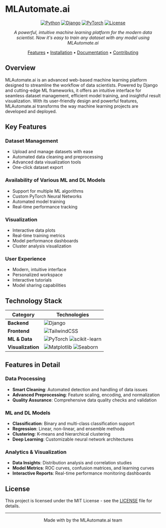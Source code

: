 # MLAutomate.ai

<div align="center">

[![Python](https://img.shields.io/badge/python-3.8+-blue.svg)](https://www.python.org/downloads/)
[![Django](https://img.shields.io/badge/django-4.0+-green.svg)](https://www.djangoproject.com/)
[![PyTorch](https://img.shields.io/badge/PyTorch-2.0+-red.svg)](https://pytorch.org/)
[![License](https://img.shields.io/badge/license-MIT-blue.svg)](LICENSE)

*A powerful, intuitive machine learning platform for the modern data scientist. Now it's easy to train any dataset with any model using MLAutomate.ai*

[Features](#features) • [Installation](#installation) • [Documentation](#features-in-detail) • [Contributing](#contributing)

</div>

## Overview

MLAutomate.ai is an advanced web-based machine learning platform designed to streamline the workflow of data scientists. Powered by Django and cutting-edge ML frameworks, it offers an intuitive interface for seamless dataset management, efficient model training, and insightful result visualization. With its user-friendly design and powerful features, MLAutomate.ai transforms the way machine learning projects are developed and deployed.

## Key Features

### Dataset Management

- Upload and manage datasets with ease
- Automated data cleaning and preprocessing
- Advanced data visualization tools
- One-click dataset export

### Availability of Various ML and DL Models

- Support for multiple ML algorithms
- Custom PyTorch Neural Networks
- Automated model training
- Real-time performance tracking

### Visualization

- Interactive data plots
- Real-time training metrics
- Model performance dashboards
- Cluster analysis visualization

### User Experience

- Modern, intuitive interface
- Personalized workspace
- Interactive tutorials
- Model sharing capabilities

## Technology Stack

<div align="center">

| Category | Technologies |
|----------|-------------|
| **Backend** | ![Django](https://img.shields.io/badge/Django-092E20?style=for-the-badge&logo=django&logoColor=white) |
| **Frontend** | ![TailwindCSS](https://img.shields.io/badge/Tailwind_CSS-38B2AC?style=for-the-badge&logo=tailwind-css&logoColor=white) |
| **ML & Data** | ![PyTorch](https://img.shields.io/badge/PyTorch-EE4C2C?style=for-the-badge&logo=pytorch&logoColor=white) ![scikit-learn](https://img.shields.io/badge/scikit--learn-F7931E?style=for-the-badge&logo=scikit-learn&logoColor=white) |
| **Visualization** | ![Matplotlib](https://img.shields.io/badge/Matplotlib-11557c?style=for-the-badge&logo=python&logoColor=white) ![Seaborn](https://img.shields.io/badge/Seaborn-3776AB?style=for-the-badge&logo=python&logoColor=white) |

</div>


<!-- ## Project Structure

```
ru2ya.ai/
├── DataFlowDesk/          # Main application
│   ├── models.py          # Database models
│   ├── views.py           # Core logic
│   ├── templates/         # HTML templates
│   ├── static/           # Static files
│   └── templatetags/     # Custom tags
├── datasets/             # Dataset storage
├── media/               # User uploads
└── manage.py           # Django management
``` -->

## Features in Detail

### Data Processing

- **Smart Cleaning**: Automated detection and handling of data issues
- **Advanced Preprocessing**: Feature scaling, encoding, and normalization
- **Quality Assurance**: Comprehensive data quality checks and validation

### ML and DL Models

- **Classification**: Binary and multi-class classification support
- **Regression**: Linear, non-linear, and ensemble methods
- **Clustering**: K-means and hierarchical clustering
- **Deep Learning**: Customizable neural network architectures

### Analytics & Visualization

- **Data Insights**: Distribution analysis and correlation studies
- **Model Metrics**: ROC curves, confusion matrices, and learning curves
- **Interactive Reports**: Real-time performance monitoring dashboards

<!-- ## Contributing

We welcome contributions! Here's how you can help:

- Report bugs and issues
- Propose new features
- Improve documentation
- Submit pull requests

<div align="center">

[![Contributors](https://img.shields.io/badge/contributors-1-success.svg?style=for-the-badge)](https://github.com/username/ru2ya.ai/graphs/contributors)
[![Issues](https://img.shields.io/badge/issues-0-blue.svg?style=for-the-badge)](https://github.com/username/ru2ya.ai/issues)
[![PRs Welcome](https://img.shields.io/badge/PRs-welcome-brightgreen.svg?style=for-the-badge)](https://github.com/username/ru2ya.ai/pulls)

</div> -->

## License

This project is licensed under the MIT License - see the [LICENSE](LICENSE) file for details.

<div align="center">

---
Made with by the MLAutomate.ai team

</div>
